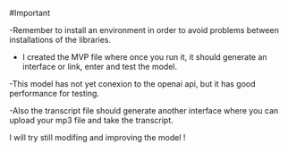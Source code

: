 
#Important

-Remember to install an environment in order to avoid problems between installations of the libraries.

- I created the MVP file where once you run it, it should generate an interface or link, enter and test the model.

-This model has not yet conexion to the openai api, but it has good performance for testing.

-Also the transcript file should generate another interface where you can upload your mp3 file and take the transcript.

I will try still modifing and improving the model !
